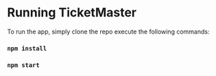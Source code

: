 # Running TicketMaster

To run the app, simply clone the repo execute the following commands:

### `npm install`
### `npm start`